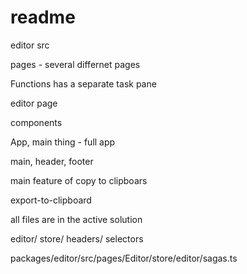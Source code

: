 # readme

editor src

pages - several differnet pages

Functions has a separate task pane


editor page

components

App, main thing - full app

main, header, footer

main feature of copy to clipboars

export-to-clipboard


all files are in the active solution

editor/ store/ headers/ selectors


 packages/editor/src/pages/Editor/store/editor/sagas.ts